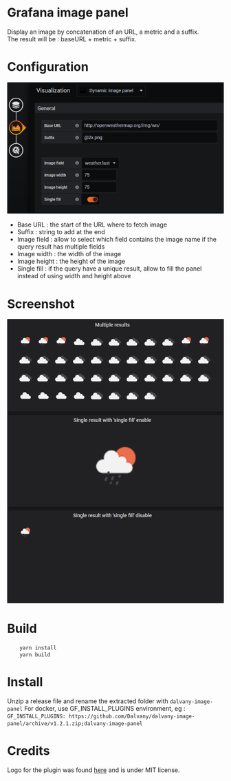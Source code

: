 # Grafana image panel

Display an image by concatenation of an URL, a metric and a suffix.  
The result will be : baseURL + metric + suffix.  

# Configuration

![configuration panel](src/img/configuration.png)

-   Base URL : the start of the URL where to fetch image
-   Suffix : string to add at the end
-   Image field : allow to select which field contains the image name if the query
    result has multiple fields
-   Image width : the width of the image
-   Image height : the height of the image
-   Single fill : if the query have a unique result, allow to fill the panel instead
    of using width and height above

# Screenshot

![screenshot](src/img/screenshot.png)

# Build

        yarn install
        yarn build

# Install

Unzip a release file and rename the extracted folder with `dalvany-image-panel`
For docker, use GF_INSTALL_PLUGINS environment, eg : `GF_INSTALL_PLUGINS: https://github.com/Dalvany/dalvany-image-panel/archive/v1.2.1.zip;dalvany-image-panel`

# Credits

Logo for the plugin was found [here](https://www.iconfinder.com/icons/211677/image_icon) and is under MIT license.
